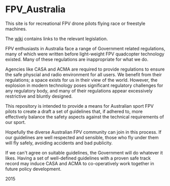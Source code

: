 # FPV_Australia

This site is for recreational FPV drone pilots flying race or freestyle machines.

The [wiki](https://github.com/ctzsnooze/FPV_Australia/wiki) contains links to the relevant legislation.

FPV enthusiasts in Australia face a range of Government related regulations, many of which were written before light-weight FPV quadcopter technology existed.  Many of these regulations are inappropriate for what we do.

Agencies like CASA and ACMA are required to provide regulations to ensure the safe physcial and radio environment for all users.  We benefit from their regulations; a space exists for us in their view of the world.  However, the explosion in modern technology poses significant regulatory challenges for any regulatory body, and many of their regulations appear excessively restrictive and bluntly designed.

This repository is intended to provide a means for  Australian sport FPV pilots to create a draft a set of guidelines that, if adhered to, more effectively balance the safety aspects against the technical requirements of our sport.

Hopefully the diverse Australian FPV community can join in this process.  If our guidelines are well respected and sensible, those who fly under them will fly safely, avoiding accidents and bad publicity.  

If we can't agree on suitable guidelines, the Government will do whatever it likes.  Having a set of well-defined guidelines with a proven safe track record may induce CASA and ACMA to co-operatively work together in future policy development.

<ctzsnooze> 2015

